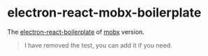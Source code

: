# electron-react-mobx-boilerplate

The [electron-react-boilerplate](1) of [mobx](2) version.

[1]:https://github.com/chentsulin/electron-react-boilerplate
[2]:https://github.com/mobxjs/mobx

> I have removed the test, you can add it if you need.
